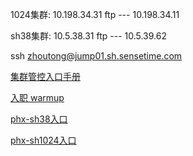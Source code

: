 1024集群: 10.198.34.31     ftp ---  10.198.34.11

sh38集群: 10.5.38.31       ftp ---  10.5.39.62

ssh zhoutong@jump01.sh.sensetime.com

[集群管控入口手册](https://confluence.sensetime.com/pages/viewpage.action?pageId=321143255)

[入职 warmup](https://confluence.sensetime.com/pages/viewpage.action?pageId=324986592)

[phx-sh38入口](https://phoenix.sensetime.com/p/c-fw7fc:p-dckzb/workloads)

[phx-sh1024入口](https://phoenix.sensetime.com/p/c-pfjwt:p-t2t2t/workloads)
